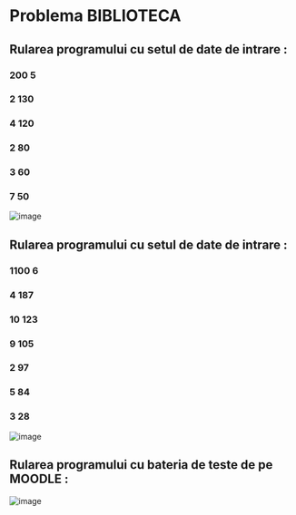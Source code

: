 # Problema BIBLIOTECA
## Rularea programului cu setul de date de intrare : 
### 200 5
### 2 130
### 4 120
### 2 80
### 3 60
### 7 50
![image](https://github.com/crchende/practica2023/assets/137763813/fc06c12f-dc02-45cc-92de-d97177458f02)

## Rularea programului cu setul de date de intrare : 
### 1100 6
### 4 187
### 10 123
### 9 105
### 2 97
### 5 84
### 3 28
![image](https://github.com/crchende/practica2023/assets/137763813/13214ab3-9e37-4a22-9474-9af682ddaa34)

## Rularea programului cu bateria de teste de pe MOODLE :
![image](https://github.com/crchende/practica2023/assets/137763813/078789fa-c19f-46c8-8716-6d1134684890)


